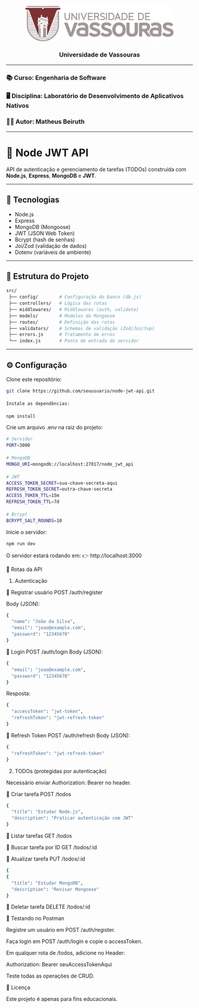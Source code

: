 <p align="center">
  <img src="assets/logo-vassouras.png" alt="Universidade de Vassouras" width="400"/>
</p>

<h3 align="center">
  Universidade de Vassouras  
</h3>

---

### 📚 Curso: **Engenharia de Software**  
### 🖥️ Disciplina: **Laboratório de Desenvolvimento de Aplicativos Nativos**  
### 👨‍🎓 Autor: **Matheus Beiruth**

---

# 📌 Node JWT API

API de autenticação e gerenciamento de tarefas (TODOs) construída com **Node.js**, **Express**, **MongoDB** e **JWT**.

---

## 🚀 Tecnologias
- Node.js
- Express
- MongoDB (Mongoose)
- JWT (JSON Web Token)
- Bcrypt (hash de senhas)
- Joi/Zod (validação de dados)
- Dotenv (variáveis de ambiente)

---

## 📂 Estrutura do Projeto

```bash
src/
 ├── config/        # Configuração do banco (db.js)
 ├── controllers/   # Lógica das rotas
 ├── middlewares/   # Middlewares (auth, validate)
 ├── models/        # Modelos do Mongoose
 ├── routes/        # Definição das rotas
 ├── validators/    # Schemas de validação (Zod/Joi/Yup)
 ├── errors.js      # Tratamento de erros
 └── index.js       # Ponto de entrada do servidor
```

---

## ⚙️ Configuração

Clone este repositório:

```bash
git clone https://github.com/seuusuario/node-jwt-api.git

Instale as dependências:

npm install
```

Crie um arquivo .env na raiz do projeto:

```bash
# Servidor
PORT=3000

# MongoDB
MONGO_URI=mongodb://localhost:27017/node_jwt_api

# JWT
ACCESS_TOKEN_SECRET=sua-chave-secreta-aqui
REFRESH_TOKEN_SECRET=outra-chave-secreta
ACCESS_TOKEN_TTL=15m
REFRESH_TOKEN_TTL=7d

# Bcrypt
BCRYPT_SALT_ROUNDS=10
```


Inicie o servidor:

```bash
npm run dev
```


O servidor estará rodando em:
👉 http://localhost:3000


🔑 Rotas da API
1. Autenticação

📌 Registrar usuário
POST /auth/register

Body (JSON):
```bash
{
  "name": "João da Silva",
  "email": "joao@example.com",
  "password": "12345678"
}
```

📌 Login
POST /auth/login
Body (JSON):
```bash
{
  "email": "joao@example.com",
  "password": "12345678"
}
```

Resposta:
```bash
{
  "accessToken": "jwt-token",
  "refreshToken": "jwt-refresh-token"
}
```

📌 Refresh Token
POST /auth/refresh
Body (JSON):
```bash
{
  "refreshToken": "jwt-refresh-token"
}
```

2. TODOs (protegidas por autenticação)

Necessário enviar Authorization: Bearer <accessToken> no header.

📌 Criar tarefa
POST /todos
```bash
{
  "title": "Estudar Node.js",
  "description": "Praticar autenticação com JWT"
}
```

📌 Listar tarefas
GET /todos

📌 Buscar tarefa por ID
GET /todos/:id

📌 Atualizar tarefa
PUT /todos/:id
```bash
{
{
  "title": "Estudar MongoDB",
  "description": "Revisar Mongoose"
}
```

📌 Deletar tarefa
DELETE /todos/:id

🧪 Testando no Postman

Registre um usuário em POST /auth/register.

Faça login em POST /auth/login e copie o accessToken.

Em qualquer rota de /todos, adicione no Header:

Authorization: Bearer seuAccessTokenAqui


Teste todas as operações de CRUD.

📜 Licença

Este projeto é apenas para fins educacionais.